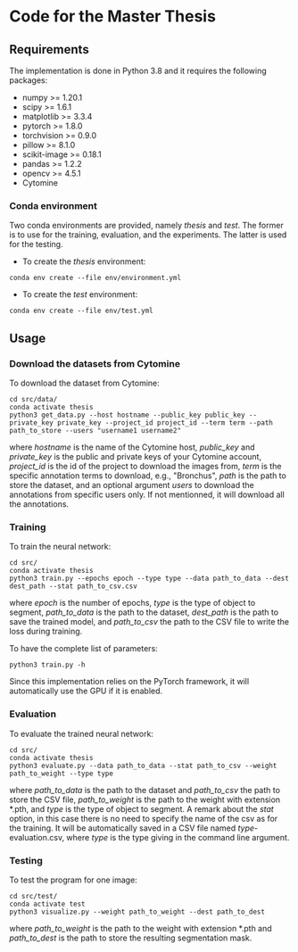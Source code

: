 # Code for the Master Thesis

## Requirements

The implementation is done in Python 3.8 and it requires the following packages:

- numpy >= 1.20.1
- scipy >= 1.6.1
- matplotlib >= 3.3.4
- pytorch >= 1.8.0
- torchvision >= 0.9.0
- pillow >= 8.1.0
- scikit-image >= 0.18.1
- pandas >= 1.2.2
- opencv >= 4.5.1
- Cytomine

### Conda environment

Two conda environments are provided, namely *thesis* and *test*.
The former is to use for the training, evaluation, and the experiments. The latter is used for the testing.

* To create the *thesis* environment:
```
conda env create --file env/environment.yml
```
* To create the *test* environment:
```
conda env create --file env/test.yml
```

## Usage

### Download the datasets from Cytomine

To download the dataset from Cytomine:
```
cd src/data/
conda activate thesis
python3 get_data.py --host hostname --public_key public_key --private_key private_key --project_id project_id --term term --path path_to_store --users "username1 username2"
```
where *hostname* is the name of the Cytomine host, *public_key* and *private_key* is the public and private keys of your Cytomine account, *project_id* is the id of the project to download the images from, *term* is the specific annotation terms to download, e.g., "Bronchus", *path* is the path to store the dataset, and an optional argument *users* to download the annotations from specific users only. If not mentionned, it will download all the annotations.

### Training

To train the neural network:
```
cd src/
conda activate thesis
python3 train.py --epochs epoch --type type --data path_to_data --dest dest_path --stat path_to_csv.csv
```
where *epoch* is the number of epochs, *type* is the type of object to segment, *path_to_data* is the path to the dataset, *dest_path* is the path to save the trained model, and *path_to_csv* the path to the CSV file to write the loss during training.

To have the complete list of parameters:
```
python3 train.py -h
```

Since this implementation relies on the PyTorch framework, it will automatically use the GPU if it is enabled.

### Evaluation

To evaluate the trained neural network:
```
cd src/
conda activate thesis
python3 evaluate.py --data path_to_data --stat path_to_csv --weight path_to_weight --type type
```
where *path_to_data* is the path to the dataset and *path_to_csv* the path to store the CSV file, *path_to_weight* is the path to the weight with extension *.pth, and *type* is the type of object to segment. A remark about the *stat* option, in this case there is no need to specify the name of the csv as for the training. It will be automatically saved in a CSV file named *type*-evaluation.csv, where *type* is the type giving in the command line argument.

### Testing

To test the program for one image:
```
cd src/test/
conda activate test
python3 visualize.py --weight path_to_weight --dest path_to_dest
```
where *path_to_weight* is the path to the weight with extension *.pth and *path_to_dest* is the path to store the resulting segmentation mask.
